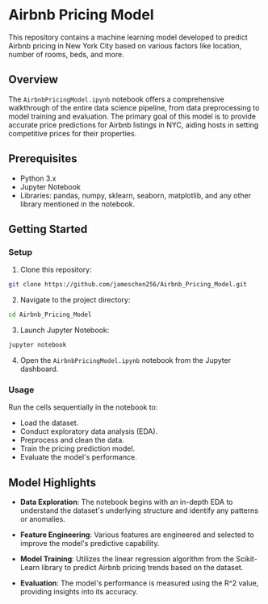 # Airbnb Pricing Model

This repository contains a machine learning model developed to predict Airbnb pricing in New York City based on various factors like location, number of rooms, beds, and more.

## Overview

The `AirbnbPricingModel.ipynb` notebook offers a comprehensive walkthrough of the entire data science pipeline, from data preprocessing to model training and evaluation. The primary goal of this model is to provide accurate price predictions for Airbnb listings in NYC, aiding hosts in setting competitive prices for their properties.

## Prerequisites

- Python 3.x
- Jupyter Notebook
- Libraries: pandas, numpy, sklearn, seaborn, matplotlib, and any other library mentioned in the notebook.

## Getting Started

### Setup

1. Clone this repository:

```bash
git clone https://github.com/jameschen256/Airbnb_Pricing_Model.git
```

2. Navigate to the project directory:

```bash
cd Airbnb_Pricing_Model
```

3. Launch Jupyter Notebook:

```bash
jupyter notebook
```

4. Open the `AirbnbPricingModel.ipynb` notebook from the Jupyter dashboard.

### Usage

Run the cells sequentially in the notebook to:

- Load the dataset.
- Conduct exploratory data analysis (EDA).
- Preprocess and clean the data.
- Train the pricing prediction model.
- Evaluate the model's performance.

## Model Highlights

- **Data Exploration**: The notebook begins with an in-depth EDA to understand the dataset's underlying structure and identify any patterns or anomalies.

- **Feature Engineering**: Various features are engineered and selected to improve the model's predictive capability.

- **Model Training**: Utilizes the linear regression algorithm from the Scikit-Learn library to predict Airbnb pricing trends based on the dataset.

- **Evaluation**: The model's performance is measured using the R^2 value, providing insights into its accuracy.
